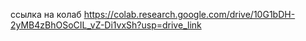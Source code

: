 ссылка на колаб https://colab.research.google.com/drive/10G1bDH-2yMB4zBhOSoCIL_vZ-Di1vxSh?usp=drive_link
